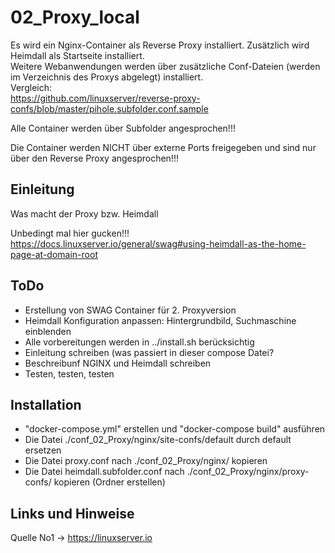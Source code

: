 
# 02_Proxy_local

Es wird ein Nginx-Container als Reverse Proxy installiert. Zusätzlich wird Heimdall als Startseite installiert.  
Weitere Webanwendungen werden über zusätzliche Conf-Dateien (werden im Verzeichnis des Proxys abgelegt) installiert.  
Vergleich:  
<https://github.com/linuxserver/reverse-proxy-confs/blob/master/pihole.subfolder.conf.sample>  
  
Alle Container werden über Subfolder angesprochen!!!  

Die Container werden NICHT über externe Ports freigegeben und sind nur über den Reverse Proxy angesprochen!!!
  
  

## Einleitung

Was macht der Proxy bzw. Heimdall

Unbedingt mal hier gucken!!!  
<https://docs.linuxserver.io/general/swag#using-heimdall-as-the-home-page-at-domain-root>


## ToDo


* Erstellung von SWAG Container für 2. Proxyversion
* Heimdall Konfiguration anpassen: Hintergrundbild, Suchmaschine einblenden
* Alle vorbereitungen werden in ../install.sh berücksichtig
* Einleitung schreiben (was passiert in dieser compose Datei?
* Beschreibunf NGINX und Heimdall schreiben
* Testen, testen, testen
  
  
## Installation  

* "docker-compose.yml" erstellen und "docker-compose build" ausführen 
* Die Datei ./conf_02_Proxy/nginx/site-confs/default durch default ersetzen
* Die Datei proxy.conf nach ./conf_02_Proxy/nginx/ kopieren
* Die Datei heimdall.subfolder.conf nach ./conf_02_Proxy/nginx/proxy-confs/ kopieren (Ordner erstellen)


## Links und Hinweise

Quelle No1 -> <https://linuxserver.io>



